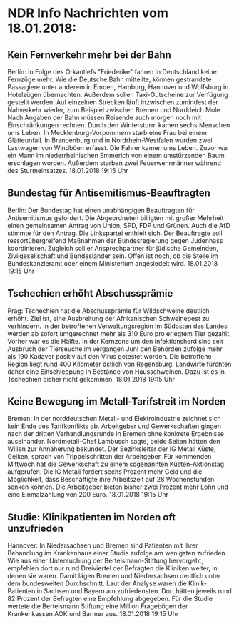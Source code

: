 # NDR Info Nachrichten vom 18.01.2018:


## Kein Fernverkehr mehr bei der Bahn
Berlin: In Folge des Orkantiefs "Friederike" fahren in Deutschland keine Fernzüge mehr. Wie die Deutsche Bahn mitteilte, können gestrandete Passagiere unter anderem in Emden, Hamburg, Hannover und Wolfsburg in Hotelzügen übernachten. Außerdem sollen Taxi-Gutscheine zur Verfügung gestellt werden. Auf einzelnen Strecken läuft inzwischen zumindest der Nahverkehr wieder, zum Beispiel zwischen Bremen und Norddeich Mole. Nach Angaben der Bahn müssen Reisende auch morgen noch mit Einschränkungen rechnen. Durch den Wintersturm kamen sechs Menschen ums Leben. In Mecklenburg-Vorpommern starb eine Frau bei einem Glätteunfall. In Brandenburg und in Nordrhein-Westfalen wurden zwei Lastwagen von Windböen erfasst. Die Fahrer kamen ums Leben. Zuvor war ein Mann im niederrheinischen Emmerich von einem umstürzenden Baum erschlagen worden. Außerdem starben zwei Feuerwehrmänner während des Sturmeinsatzes. 18.01.2018 19:15 Uhr 

## Bundestag für Antisemitismus-Beauftragten
Berlin: Der Bundestag hat einen unabhängigen Beauftragten für Antisemitismus gefordert. Die Abgeordneten billigten mit großer Mehrheit einen gemeinsamen Antrag von Union, SPD, FDP und Grünen. Auch die AfD stimmte für den Antrag. Die Linkspartei enthielt sich. Der Beauftragte soll ressortübergreifend Maßnahmen der Bundesregierung gegen Judenhass koordinieren. Zugleich soll er Ansprechpartner für jüdische Gemeinden, Zivilgesellschaft und Bundesländer sein. Offen ist noch, ob die Stelle im Bundeskanzleramt oder einem Ministerium angesiedelt wird. 18.01.2018 19:15 Uhr 

## Tschechien erhöht Abschussprämie
Prag: Tschechien hat die Abschussprämie für Wildschweine deutlich erhöht. Ziel ist, eine Ausbreitung der Afrikanischen Schweinepest zu verhindern. In der betroffenen Verwaltungsregion im Südosten des Landes werden ab sofort umgerechnet mehr als 310 Euro pro erlegtem Tier gezahlt. Vorher war es die Hälfte. In der Kernzone um den Infektionsherd sind seit Ausbruch der Tierseuche im vergangen Juni den Behörden zufolge mehr als 190 Kadaver positiv auf den Virus getestet worden. Die betroffene Region liegt rund 400 Kilometer östlich von Regensburg. Landwirte fürchten daher eine Einschleppung in Bestände von Hausschweinen. Dazu ist es in Tschechien bisher nicht gekommen. 18.01.2018 19:15 Uhr 

## Keine Bewegung im Metall-Tarifstreit im Norden
Bremen: In der norddeutschen Metall- und Elektroindustrie zeichnet sich kein Ende des Tarifkonflikts ab. Arbeitgeber und Gewerkschaften gingen nach der dritten Verhandlungsrunde in Bremen ohne konkrete Ergebnisse auseinander. Nordmetall-Chef Lambusch sagte, beide Seiten hätten den Willen zur Annäherung bekundet. Der Bezirksleiter der IG Metall Küste, Geiken, sprach von Trippelschritten der Arbeitgeber. Für kommenden Mittwoch hat die Gewerkschaft zu einem sogenannten Küsten-Aktionstag aufgerufen. Die IG Metall fordert sechs Prozent mehr Geld und die Möglichkeit, dass Beschäftigte ihre Arbeitszeit auf 28 Wochenstunden senken können. Die Arbeitgeber bieten bisher zwei Prozent mehr Lohn und eine Einmalzahlung von 200 Euro. 18.01.2018 19:15 Uhr 

## Studie: Klinikpatienten im Norden oft unzufrieden
Hannover: In Niedersachsen und Bremen sind Patienten mit ihrer Behandlung im Krankenhaus einer Studie zufolge am wenigsten zufrieden. Wie aus einer Untersuchung der Bertelsmann-Stiftung hervorgeht, empfehlen dort nur rund Dreiviertel der Befragten die Kliniken weiter, in denen sie waren. Damit lägen Bremen und Niedersachsen deutlich unter dem bundesweiten Durchschnitt. Laut der Analyse waren die Klinik-Patienten in Sachsen und Bayern am zufriedensten. Dort hätten jeweils rund 82 Prozent der Befragten eine Empfehlung abgegeben. Für die Studie wertete die Bertelsmann Stiftung eine Million Fragebögen der Krankenkassen AOK und Barmer aus. 18.01.2018 19:15 Uhr 
